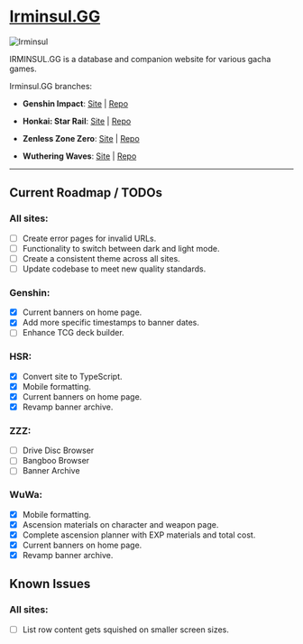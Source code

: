 # **[Irminsul.GG](https://irminsul.gg/)**

![Irminsul](https://assets.irminsul.gg/main/icons/Irminsul.png)

IRMINSUL.GG is a database and companion website for various gacha games.

Irminsul.GG branches:

- **Genshin Impact**: [Site](https://genshin.irminsul.gg/) | [Repo](https://github.com/bcheung98/project-irminsul)

- **Honkai: Star Rail**: [Site](https://hsr.irminsul.gg/) | [Repo](https://github.com/bcheung98/project-stellaron)

- **Zenless Zone Zero**: [Site](https://zzz.irminsul.gg/) | [Repo](https://github.com/bcheung98/project-phaethon)

- **Wuthering Waves**: [Site](https://wuwa.irminsul.gg/) | [Repo](https://github.com/bcheung98/project-tacetite)

---

## **Current Roadmap / TODOs**

### All sites:
- [ ] Create error pages for invalid URLs.
- [ ] Functionality to switch between dark and light mode.
- [ ] Create a consistent theme across all sites.
- [ ] Update codebase to meet new quality standards.

### Genshin:
- [x] Current banners on home page.
- [x] Add more specific timestamps to banner dates.
- [ ] Enhance TCG deck builder.

### HSR:
- [x] Convert site to TypeScript.
- [x] Mobile formatting.
- [x] Current banners on home page.
- [x] Revamp banner archive.

### ZZZ:
- [ ] Drive Disc Browser
- [ ] Bangboo Browser
- [ ] Banner Archive

### WuWa:
- [x] Mobile formatting.
- [x] Ascension materials on character and weapon page.
- [x] Complete ascension planner with EXP materials and total cost.
- [x] Current banners on home page.
- [x] Revamp banner archive.

## **Known Issues**

### All sites:
- [ ] List row content gets squished on smaller screen sizes.
